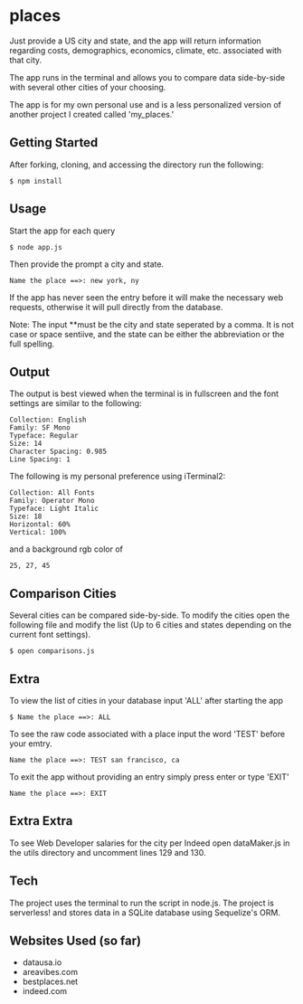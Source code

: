 # places
Just provide a US city and state, and the app will return information regarding costs, demographics, economics, climate, etc. associated with that city.

The app runs in the terminal and allows you to compare data side-by-side with several other cities of your choosing.

The app is for my own personal use and is a less personalized version of another project I created called 'my_places.'  

## Getting Started
After forking, cloning, and accessing the directory run the following:
```
$ npm install
```

## Usage
Start the app for each query
```
$ node app.js
```

Then provide the prompt a city and state.
```
Name the place ==>: new york, ny
```

If the app has never seen the entry before it will make the necessary web requests, otherwise it will pull directly from the database.

Note: The input **must be the city and state seperated by a comma.  It is not case or space sentiive, and the state can be either the abbreviation or the full spelling.

## Output
The output is best viewed when the terminal is in fullscreen and the font settings are similar to the following:
```
Collection: English
Family: SF Mono
Typeface: Regular
Size: 14
Character Spacing: 0.985
Line Spacing: 1
```

The following is my personal preference using iTerminal2:
```
Collection: All Fonts
Family: Operator Mono
Typeface: Light Italic
Size: 18
Horizontal: 60%
Vertical: 100%
```
and a background rgb color of
```
25, 27, 45
```

## Comparison Cities
Several cities can be compared side-by-side.  To modify the cities open the following file and modify the list (Up to 6 cities and states depending on the current font settings).

```
$ open comparisons.js
```

## Extra
To view the list of cities in your database input 'ALL' after starting the app
```
$ Name the place ==>: ALL
```

To see the raw code associated with a place input the word 'TEST' before your emtry.
```
Name the place ==>: TEST san francisco, ca
```

To exit the app without providing an entry simply press enter or type 'EXIT'
```
Name the place ==>: EXIT
```
## Extra Extra
To see Web Developer salaries for the city per Indeed open dataMaker.js in the utils directory and uncomment lines 129 and 130.

## Tech
The project uses the terminal to run the script in node.js.  The project is serverless! and stores data in a SQLite database using Sequelize's ORM.

## Websites Used (so far)
* datausa.io
* areavibes.com
* bestplaces.net
* indeed.com
